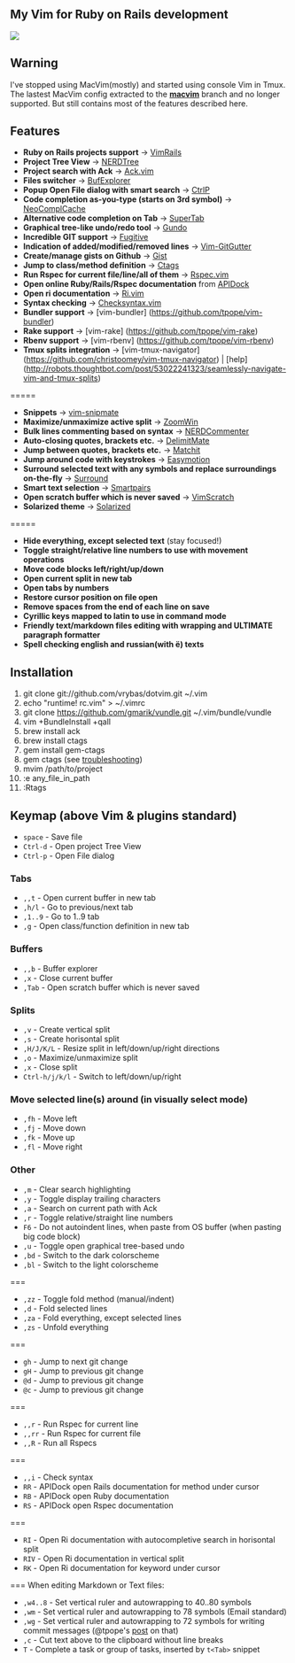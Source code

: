 ## My Vim for Ruby on Rails development
![](http://f.cl.ly/items/1i2S0x1S060D3m2d2A3M/Screenshot_6_19_13_7_25_PM.png)

## Warning ##
I've stopped using MacVim(mostly) and started using console Vim in Tmux.
The lastest MacVim config extracted to the
[**macvim**](https://github.com/vrybas/dotvim/tree/macvim) branch and no
longer supported. But still contains most of the features described here.

## Features ##
   * **Ruby on Rails projects support** → [VimRails](http://github.com/tpope/vim-rails)
   * **Project Tree View** → [NERDTree](http://github.com/scrooloose/nerdtree)
   * **Project search with Ack** → [Ack.vim](http://github.com/mileszs/ack.vim)
   * **Files switcher** → [BufExplorer](http://github.com/vim-scripts/bufexplorer.zip)
   * **Popup Open File dialog with smart search** → [CtrlP](https://github.com/kien/ctrlp.vim)
   * **Code completion as-you-type (starts on 3rd symbol)** → [NeoComplCache](http://github.com/Shougo/neocomplcache.vim)
   * **Alternative code completion on Tab** → [SuperTab](http://github.com/ervandew/supertab)
   * **Graphical tree-like undo/redo tool** → [Gundo](http://github.com/sjl/gundo.vim)
   * **Incredible GIT support** → [Fugitive](http://github.com/tpope/vim-fugitive)
   * **Indication of added/modified/removed lines** → [Vim-GitGutter](https://github.com/airblade/vim-gitgutter)
   * **Create/manage gists on Github** → [Gist](http://github.com/mattn/gist-vim)
   * **Jump to class/method definition** → [Ctags](http://ctags.sourceforge.net)
   * **Run Rspec for current file/line/all of them** → [Rspec.vim](https://github.com/skwp/vim-rspec)
   * **Open online Ruby/Rails/Rspec documentation** from [APIDock](http://apidock.com)
   * **Open ri documentation** → [Ri.vim](https://github.com/danchoi/ri.vim)
   * **Syntax checking** → [Checksyntax.vim](https://github.com/tomtom/checksyntax_vim)
   * **Bundler support** → [vim-bundler] (https://github.com/tpope/vim-bundler)
   * **Rake support** → [vim-rake] (https://github.com/tpope/vim-rake)
   * **Rbenv support** → [vim-rbenv] (https://github.com/tpope/vim-rbenv)
   * **Tmux splits integration** → [vim-tmux-navigator] (https://github.com/christoomey/vim-tmux-navigator) | [help] (http://robots.thoughtbot.com/post/53022241323/seamlessly-navigate-vim-and-tmux-splits)

=====
   * **Snippets** → [vim-snipmate](http://github.com/garbas/vim-snipmate)
   * **Maximize/unmaximize active split** → [ZoomWin](http://github.com/vim-scripts/ZoomWin)
   * **Bulk lines commenting based on syntax** → [NERDCommenter](http://github.com/scrooloose/nerdcommenter)
   * **Auto-closing quotes, brackets etc.** → [DelimitMate](http://github.com/vim-scripts/delimitMate.vim)
   * **Jump between quotes, brackets etc.** → [Matchit](http://github.com/tsaleh/vim-matchit)
   * **Jump around code with keystrokes** → [Easymotion](http://github.com/Lokaltog/vim-easymotion)
   * **Surround selected text with any symbols and replace surroundings on-the-fly** → [Surround](http://github.com/tpope/vim-surround)
   * **Smart text selection** → [Smartpairs](https://github.com/gorkunov/smartpairs.vim)
   * **Open scratch buffer which is never saved** → [VimScratch](http://github.com/duff/vim-scratch)
   * **Solarized theme** → [Solarized](http://github.com/altercation/vim-colors-solarized)

=====
   * **Hide everything, except selected text** (stay focused!)
   * **Toggle straight/relative line numbers to use with movement operations**
   * **Move code blocks left/right/up/down**
   * **Open current split in new tab**
   * **Open tabs by numbers**
   * **Restore cursor position on file open**
   * **Remove spaces from the end of each line on save**
   * **Cyrillic keys mapped to latin to use in command mode**
   * **Friendly text/markdown files editing with wrapping and ULTIMATE paragraph formatter**
   * **Spell checking english and russian(with ё) texts**

## Installation ##
   1. git clone git://github.com/vrybas/dotvim.git ~/.vim
   2. echo "runtime! rc.vim" > ~/.vimrc
   3. git clone https://github.com/gmarik/vundle.git ~/.vim/bundle/vundle
   4. vim +BundleInstall +qall
   5. brew install ack
   6. brew install ctags
   7. gem install gem-ctags
   8. gem ctags (see [troubleshooting](https://github.com/tpope/gem-ctags#troubleshooting))
   9. mvim /path/to/project
   10. :e any_file_in_path
   11. :Rtags

## Keymap (above Vim & plugins standard) ##

* `space` -  Save file
* `Ctrl-d` - Open project Tree View
* `Ctrl-p` - Open File dialog

### Tabs
* `,,t` - Open current buffer in new tab
* `,h/l` - Go to previous/next tab
* `,1..9` - Go to 1..9 tab
* `,g` - Open class/function definition in new tab

### Buffers
* `,,b` - Buffer explorer
* `,x` - Close current buffer
* `,Tab` - Open scratch buffer which is never saved

### Splits
* `,v` - Create vertical split
* `,s` - Create horisontal split
* `,H/J/K/L` - Resize split in left/down/up/right directions
* `,o` - Maximize/unmaximize split
* `,x` - Close split
* `Ctrl-h/j/k/l` - Switch to left/down/up/right

### Move selected line(s) around (in visually select mode)
* `,fh` - Move left
* `,fj` - Move down
* `,fk` - Move up
* `,fl` - Move right

### Other

* `,m`  - Clear search highlighting
* `,y`  - Toggle display trailing characters
* `,a`  - Search on current path with Ack
* `,r`  - Toggle relative/straight line numbers
* `F6`  - Do not autoindent lines, when paste from OS buffer (when pasting big code block)
* `,u`  - Toggle open graphical tree-based undo
* `,bd` - Switch to the dark colorscheme
* `,bl` - Switch to the light colorscheme

===
* `,zz` - Toggle fold method (manual/indent)
* `,d` - Fold selected lines
* `,za` - Fold everything, except selected lines
* `,zs` - Unfold everything

===
* `gh` - Jump to next git change
* `gH` - Jump to previous git change
* `@d` - Jump to previous git change
* `@c` - Jump to previous git change

===
* `,,r`   - Run Rspec for current line
* `,,rr`  - Run Rspec for current file
* `,,R` - Run all Rspecs

===
* `,,i` - Check syntax
* `RR` - APIDock open Rails documentation for method under cursor
* `RB` - APIDock open Ruby documentation
* `RS` - APIDock open Rspec documentation

===
* `RI` - Open Ri documentation with autocompletive search in horisontal split
* `RIV` - Open Ri documentation in vertical split
* `RK` - Open Ri documentation for keyword under cursor

===
When editing Markdown or Text files:
* `,w4..8` - Set vertical ruler and autowrapping to 40..80 symbols
* `,wm`  - Set vertical ruler and autowrapping to 78 symbols (Email standard)
* `,wg`  - Set vertical ruler and autowrapping to 72 symbols for writing
commit messages (@tpope's
[post](http://tbaggery.com/2008/04/19/a-note-about-git-commit-messages.html)
on that)
* `,c` - Cut text above to the clipboard without line breaks
* `T` - Complete a task or group of tasks, inserted by `t<Tab>` snippet

